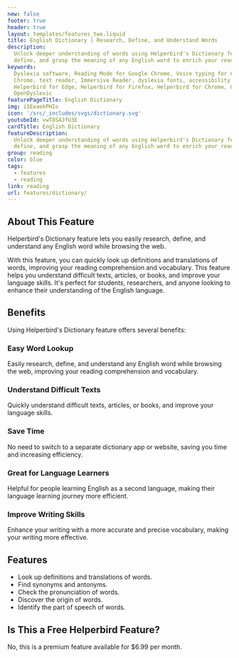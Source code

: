 ```yaml
---
new: false
footer: true
header: true
layout: templates/features_two.liquid
title: English Dictionary | Research, Define, and Understand Words
description:
  Unlock deeper understanding of words using Helperbird's Dictionary feature. Easily look up,
  define, and grasp the meaning of any English word to enrich your reading experience.
keywords:
  Dyslexia software, Reading Mode for Google Chrome, Voice typing for Chrome, Text to speech for
  Chrome, text reader, Immersive Reader, dyslexia fonts, accessibility software, dyslexia software,
  Helperbird for Edge, Helperbird for Firefox, Helperbird for Chrome, Opendyslexic for Chrome,
  OpenDyslexic
featurePageTitle: English Dictionary
img: i1EeaekPHIo
icon: '/src/_includes/svgs/dictionary.svg'
youtubeId: vwT8SAJfU3E
cardTitle: English Dictionary
featureDescription:
  Unlock deeper understanding of words using Helperbird's Dictionary feature. Easily look up,
  define, and grasp the meaning of any English word to enrich your reading experience.
group: reading
color: blue
tags:
  - features
  - reading
link: reading
url: features/dictionary/
---
```


## About This Feature

Helperbird's Dictionary feature lets you easily research, define, and understand any English word
while browsing the web.

With this feature, you can quickly look up definitions and translations of words, improving your
reading comprehension and vocabulary. This feature helps you understand difficult texts, articles,
or books, and improve your language skills. It's perfect for students, researchers, and anyone
looking to enhance their understanding of the English language.

## Benefits

Using Helperbird's Dictionary feature offers several benefits:

### Easy Word Lookup

Easily research, define, and understand any English word while browsing the web, improving your
reading comprehension and vocabulary.

### Understand Difficult Texts

Quickly understand difficult texts, articles, or books, and improve your language skills.

### Save Time

No need to switch to a separate dictionary app or website, saving you time and increasing
efficiency.

### Great for Language Learners

Helpful for people learning English as a second language, making their language learning journey
more efficient.

### Improve Writing Skills

Enhance your writing with a more accurate and precise vocabulary, making your writing more
effective.

## Features

- Look up definitions and translations of words.
- Find synonyms and antonyms.
- Check the pronunciation of words.
- Discover the origin of words.
- Identify the part of speech of words.

## Is This a Free Helperbird Feature?

No, this is a premium feature available for $6.99 per month.
